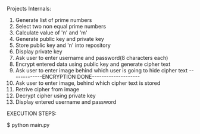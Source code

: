 Projects Internals:

1. Generate list of prime numbers
2. Select two non equal prime numbers
3. Calculate value of 'n' and 'm'
4. Generate public key and private key
5. Store public key and 'n' into repository
6. Display private key
7. Ask user to enter username and password(8 characters each)
8. Encrypt entered data using public key and generate cipher text
9. Ask user to enter image behind which user is going to hide cipher text 
-------------ENCRYPTION DONE--------------------
10. Ask user to enter image, behind which cipher text is stored
11. Retrive cipher from image
12. Decrypt cipher using private key
13. Display entered username and password


EXECUTION STEPS:

$ python main.py
